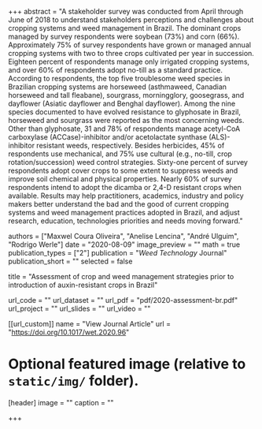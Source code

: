 +++
abstract = "A stakeholder survey was conducted from April through June of 2018 to understand stakeholders perceptions and challenges about cropping systems and weed management in Brazil. The dominant crops managed by survey respondents were soybean (73%) and corn (66%). Approximately 75% of survey respondents have grown or managed annual cropping systems with two to three crops cultivated per year in succession. Eighteen percent of respondents manage only irrigated cropping systems, and over 60% of respondents adopt no-till as a standard practice. According to respondents, the top five troublesome weed species in Brazilian cropping systems are horseweed (asthmaweed, Canadian horseweed and tall fleabane), sourgrass, morningglory, goosegrass, and dayflower (Asiatic dayflower and Benghal dayflower). Among the nine species documented to have evolved resistance to glyphosate in Brazil, horseweed and sourgrass were reported as the most concerning weeds. Other than glyphosate, 31 and 78% of respondents manage acetyl-CoA carboxylase (ACCase)-inhibitor and/or acetolactate synthase (ALS)-inhibitor resistant weeds, respectively. Besides herbicides, 45% of respondents use mechanical, and 75% use cultural (e.g., no-till, crop rotation/succession) weed control strategies. Sixty-one percent of survey respondents adopt cover crops to some extent to suppress weeds and improve soil chemical and physical properties. Nearly 60% of survey respondents intend to adopt the dicamba or 2,4-D resistant crops when available. Results may help practitioners, academics, industry and policy makers better understand the bad and the good of current cropping systems and weed management practices adopted in Brazil, and adjust research, education, technologies priorities and needs moving forward."

authors = ["Maxwel Coura Oliveira", "Anelise Lencina", "André Ulguim", "Rodrigo Werle"]
date = "2020-08-09"
image_preview = ""
math = true
publication_types = ["2"]
publication = "*Weed Technology* Journal"
publication_short = ""
selected = false

title = "Assessment of crop and weed management strategies prior to introduction of auxin-resistant crops in Brazil"

url_code = ""
url_dataset = ""
url_pdf = "pdf/2020-assessment-br.pdf" 
url_project = ""
url_slides = ""
url_video = ""

[[url_custom]]
name = "View Journal Article"
url = "https://doi.org/10.1017/wet.2020.96"

# Optional featured image (relative to `static/img/` folder).
[header]
image = ""
caption = ""

+++
